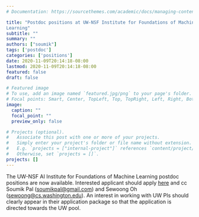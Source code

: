 ```yaml
---
# Documentation: https://sourcethemes.com/academic/docs/managing-content/

title: "Postdoc positions at UW-NSF Institute for Foundations of Machine
Learning"
subtitle: ""
summary: ""
authors: ["soumik"]
tags: ['postdoc']
categories: ['positions']
date: 2020-11-09T20:14:18-08:00
lastmod: 2020-11-09T20:14:18-08:00
featured: false
draft: false

# Featured image
# To use, add an image named `featured.jpg/png` to your page's folder.
# Focal points: Smart, Center, TopLeft, Top, TopRight, Left, Right, BottomLeft, Bottom, BottomRight.
image:
  caption: ""
  focal_point: ""
  preview_only: false

# Projects (optional).
#   Associate this post with one or more of your projects.
#   Simply enter your project's folder or file name without extension.
#   E.g. `projects = ["internal-project"]` references `content/project/deep-learning/index.md`.
#   Otherwise, set `projects = []`.
projects: []
---
```


The UW-NSF AI Institute for Foundations of Machine Learning postdoc positions
are now available. Interested applicant should apply
[here](https://ml.utexas.edu/postdoctoral-positions) and cc Soumik Pal
(soumikpal@gmail.com) and Sewoong Oh (sewoong@cs.washington.edu).  An interest
in working with UW PIs should clearly appear in their application package so
that the application is directed towards the UW pool.


